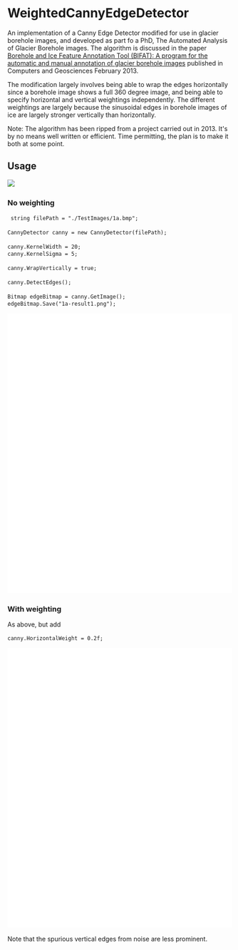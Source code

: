 # WeightedCannyEdgeDetector

An implementation of a Canny Edge Detector modified for use in glacier borehole images, and developed as part fo a PhD, The Automated Analysis of Glacier Borehole images. The algorithm is discussed in the paper [Borehole and Ice Feature Annotation Tool (BIFAT): A program for the automatic and manual annotation of glacier borehole images](https://www.sciencedirect.com/science/article/abs/pii/S0098300412003111) published in Computers and Geosciences February 2013.

The modification largely involves being able to wrap the edges horizontally since a borehole image shows a full 360 degree image, and being able to specify horizontal and vertical weightings independently. The different weightings are largely because the sinusoidal edges in borehole images of ice are largely stronger vertically than horizontally. 

Note: The algorithm has been ripped from a project carried out in 2013. It's by no means well written or efficient. Time permitting, the plan is to make it both at some point.

## Usage

<img src="[http://....jpg](https://github.com/terrysmalone/WeightedCannyEdgeDetector/blob/main/Test%20images/1a.bmp)" width="200" />



### No weighting 

```
 string filePath = "./TestImages/1a.bmp";

CannyDetector canny = new CannyDetector(filePath);

canny.KernelWidth = 20;
canny.KernelSigma = 5;

canny.WrapVertically = true;

canny.DetectEdges();

Bitmap edgeBitmap = canny.GetImage();
edgeBitmap.Save("1a-result1.png");
```

![alt text](https://github.com/terrysmalone/WeightedCannyEdgeDetector/blob/main/Test%20images/1a-result1.png "1a-result1.png")

### With weighting 

As above, but add
```
canny.HorizontalWeight = 0.2f;
```

![alt text](https://github.com/terrysmalone/WeightedCannyEdgeDetector/blob/main/Test%20images/1a-result2.png "1a-result2.png")

Note that the spurious vertical edges from noise are less prominent.



